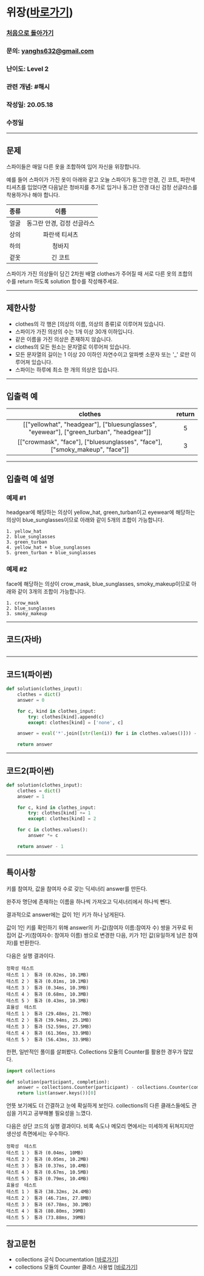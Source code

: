# 위장([바로가기](https://programmers.co.kr/learn/courses/30/lessons/42578))

### [처음으로 돌아가기](/README.md)
### 문의: yanghs632@gmail.com
### 난이도: Level 2
### 관련 개념: #해시
### 작성일: 20.05.18
### 수정일

---
## 문제
스파이들은 매일 다른 옷을 조합하여 입어 자신을 위장합니다.

예를 들어 스파이가 가진 옷이 아래와 같고 오늘 스파이가 동그란 안경, 긴 코트, 파란색 티셔츠를 입었다면 다음날은 청바지를 추가로 입거나 동그란 안경 대신 검정 선글라스를 착용하거나 해야 합니다.

종류|이름
:---:|:---:
얼굴|동그란 안경, 검정 선글라스
상의|파란색 티셔츠
하의|청바지
겉옷|긴 코트

스파이가 가진 의상들이 담긴 2차원 배열 clothes가 주어질 때 서로 다른 옷의 조합의 수를 return 하도록 solution 함수를 작성해주세요.

---
## 제한사항
- clothes의 각 행은 [의상의 이름, 의상의 종류]로 이루어져 있습니다.
- 스파이가 가진 의상의 수는 1개 이상 30개 이하입니다.
- 같은 이름을 가진 의상은 존재하지 않습니다.
- clothes의 모든 원소는 문자열로 이루어져 있습니다.
- 모든 문자열의 길이는 1 이상 20 이하인 자연수이고 알파벳 소문자 또는 '_' 로만 이루어져 있습니다.
- 스파이는 하루에 최소 한 개의 의상은 입습니다.

---
## 입출력 예

clothes|return
:---:|:---:
[["yellowhat", "headgear"], ["bluesunglasses", "eyewear"], ["green_turban", "headgear"]]|5
[["crowmask", "face"], ["bluesunglasses", "face"], ["smoky_makeup", "face"]]|3

---
## 입출력 예 설명
### 예제 #1
headgear에 해당하는 의상이 yellow_hat, green_turban이고 eyewear에 해당하는 의상이 blue_sunglasses이므로 아래와 같이 5개의 조합이 가능합니다.
```
1. yellow_hat
2. blue_sunglasses
3. green_turban
4. yellow_hat + blue_sunglasses
5. green_turban + blue_sunglasses
```

### 예제 #2
face에 해당하는 의상이 crow_mask, blue_sunglasses, smoky_makeup이므로 아래와 같이 3개의 조합이 가능합니다.
```
1. crow_mask
2. blue_sunglasses
3. smoky_makeup
```

---
## 코드(자바)
```java

```

---
## 코드1(파이썬)
```python
def solution(clothes_input):
    clothes = dict()
    answer = 0

    for c, kind in clothes_input:
        try: clothes[kind].append(c)
        except: clothes[kind] = ['none', c]

    answer = eval('*'.join([str(len(i)) for i in clothes.values()])) - 1

    return answer
```

---
## 코드2(파이썬)
```python
def solution(clothes_input):
    clothes = dict()
    answer = 1

    for c, kind in clothes_input:
        try: clothes[kind] += 1
        except: clothes[kind] = 2

    for c in clothes.values():
        answer *= c

    return answer - 1
```

---
## 특이사항
키를 참여자, 값을 참여자 수로 갖는 딕셔너리 answer를 만든다.

완주자 명단에 존재하는 이름을 하나씩 가져오고 딕셔너리에서 하나씩 뺀다.

결과적으로 answer에는 값이 1인 키가 하나 남게된다.

값이 1인 키를 확인하기 위해 answer의 키-값(참여자 이름:참여자 수) 쌍을 거꾸로 뒤집어 값-키(참여자수: 참여자 이름) 쌍으로 변경한 다음, 키가 1인 값(유일하게 남은 참여자)를 반환한다.

다음은 실행 결과이다.
```
정확성 테스트
테스트 1 〉	통과 (0.02ms, 10.1MB)
테스트 2 〉	통과 (0.01ms, 10.1MB)
테스트 3 〉	통과 (0.34ms, 10.3MB)
테스트 4 〉	통과 (0.68ms, 10.3MB)
테스트 5 〉	통과 (0.43ms, 10.3MB)
효율성  테스트
테스트 1 〉	통과 (29.48ms, 21.7MB)
테스트 2 〉	통과 (39.94ms, 25.1MB)
테스트 3 〉	통과 (52.59ms, 27.5MB)
테스트 4 〉	통과 (61.36ms, 33.9MB)
테스트 5 〉	통과 (56.43ms, 33.9MB)
```

한편, 일반적인 풀이를 살펴봤다. Collections 모듈의 Counter를 활용한 경우가 많았다.
```python
import collections

def solution(participant, completion):
    answer = collections.Counter(participant) - collections.Counter(completion)
    return list(answer.keys())[0]
```
언뜻 보기에도 더 간결하고 눈에 확실하게 보인다. collections의 다른 클래스들에도 관심을 가지고 공부해볼 필요성을 느꼈다.

다음은 상단 코드의 실행 결과이다. 비록 속도나 메모리 면에서는 미세하게 뒤쳐지지만 생산성 측면에서는 우수하다.
```
정확성  테스트
테스트 1 〉	통과 (0.04ms, 10MB)
테스트 2 〉	통과 (0.05ms, 10.2MB)
테스트 3 〉	통과 (0.37ms, 10.4MB)
테스트 4 〉	통과 (0.67ms, 10.5MB)
테스트 5 〉	통과 (0.79ms, 10.4MB)
효율성  테스트
테스트 1 〉	통과 (38.32ms, 24.4MB)
테스트 2 〉	통과 (46.71ms, 27.8MB)
테스트 3 〉	통과 (67.78ms, 30.1MB)
테스트 4 〉	통과 (80.80ms, 39MB)
테스트 5 〉	통과 (73.88ms, 39MB)
```

---
## 참고문헌
- collections 공식 Documentation [[바로가기](https://docs.python.org/ko/3/library/collections.html)]
- collections 모듈의 Counter 클래스 사용법 [[바로가기](https://www.daleseo.com/python-collections-counter)]

